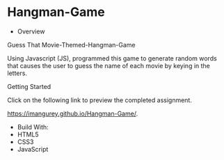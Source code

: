 # Hangman-Game

* Overview

Guess That Movie-Themed-Hangman-Game

Using Javascript (JS),  programmed this game to generate random words that causes the user to guess the name of each movie by keying in the letters.

Getting Started

Click on the following link to preview the completed assignment.

https://imangurey.github.io/Hangman-Game/.

* Build With:
* HTML5
* CSS3
* JavaScript
